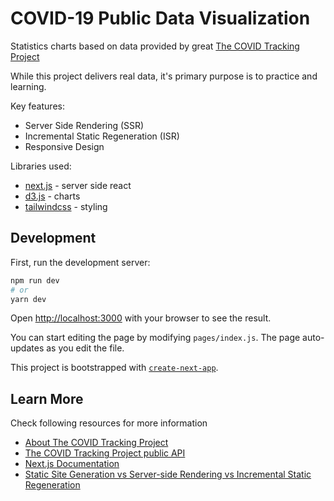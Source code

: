 # COVID-19 Public Data Visualization

Statistics charts based on data provided by great [The COVID Tracking Project](https://covidtracking.com/)

While this project delivers real data, it's primary purpose is to practice and learning.

Key features:
* Server Side Rendering (SSR)
* Incremental Static Regeneration (ISR)
* Responsive Design

Libraries used:
* [next.js]() - server side react
* [d3.js]() - charts
* [tailwindcss]() - styling

## Development

First, run the development server:

```bash
npm run dev
# or
yarn dev
```

Open [http://localhost:3000](http://localhost:3000) with your browser to see the result.

You can start editing the page by modifying `pages/index.js`. The page auto-updates as you edit the file.

This project is bootstrapped with [`create-next-app`](https://github.com/vercel/next.js/tree/canary/packages/create-next-app).


## Learn More

Check following resources for more information

- [About The COVID Tracking Project](https://covidtracking.com/about)
- [The COVID Tracking Project public API](https://covidtracking.com/data/api)
- [Next.js Documentation](https://nextjs.org/docs)
- [Static Site Generation vs Server-side Rendering vs Incremental Static Regeneration](https://nextjs.org/docs/basic-features/data-fetching)
